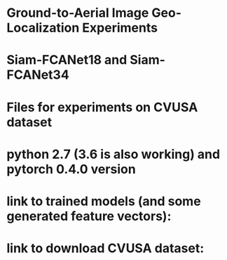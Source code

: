 # Ground-to-Aerial Image Geo-Localization Experiments
# Siam-FCANet18 and Siam-FCANet34
# Files for experiments on CVUSA dataset
# python 2.7 (3.6 is also working) and pytorch 0.4.0 version
# link to trained models (and some generated feature vectors): 
# link to download CVUSA dataset: 
